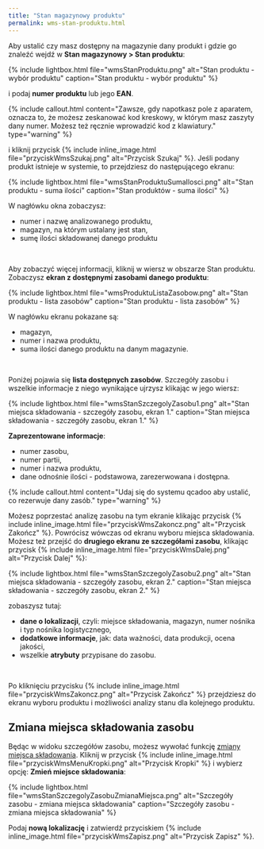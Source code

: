 ```yaml
---
title: "Stan magazynowy produktu"
permalink: wms-stan-produktu.html 
---
```


Aby ustalić czy masz dostępny na magazynie dany produkt i gdzie go znaleźć wejdź w **Stan magazynowy > Stan produktu**:

{% include lightbox.html file="wmsStanProduktu.png" alt="Stan produktu - wybór produktu" caption="Stan produktu - wybór produktu" %}

i podaj **numer produktu** lub jego **EAN**. 

{% include callout.html content="Zawsze, gdy napotkasz pole z aparatem, oznacza to, że możesz zeskanować kod kreskowy, w którym masz zaszyty dany numer. Możesz też ręcznie wprowadzić kod z klawiatury." type="warning" %}

i kliknij przycisk {% include inline_image.html file="przyciskWmsSzukaj.png" alt="Przycisk Szukaj" %}. Jeśli podany produkt istnieje w systemie, to przejdziesz do następującego ekranu:

{% include lightbox.html file="wmsStanProduktuSumaIlosci.png" alt="Stan produktu - suma ilości" caption="Stan produktów - suma ilości" %}

W nagłówku okna zobaczysz:
- numer i nazwę analizowanego produktu,
- magazyn, na którym ustalany jest stan,
- sumę ilości składowanej danego produktu

<br/>

Aby zobaczyć więcej informacji, kliknij w wiersz w obszarze Stan produktu. Zobaczysz **ekran z dostępnymi zasobami danego produktu**:

{% include lightbox.html file="wmsProduktuListaZasobow.png" alt="Stan produktu - lista zasobów" caption="Stan produktu - lista zasobów" %}

W nagłówku ekranu pokazane są:
- magazyn,
- numer i nazwa produktu,
- suma ilości danego produktu na danym magazynie.

<br/>

Poniżej pojawia się **lista dostępnych zasobów**. Szczegóły zasobu i wszelkie informacje z niego wynikające ujrzysz klikając w jego wiersz:

{% include lightbox.html file="wmsStanSzczegolyZasobu1.png" alt="Stan miejsca składowania - szczegóły zasobu, ekran 1." caption="Stan miejsca składowania - szczegóły zasobu, ekran 1." %}

**Zaprezentowane informacje**:
- numer zasobu,
- numer partii,
- numer i nazwa produktu,
- dane odnośnie ilości - podstawowa, zarezerwowana i dostępna.

{% include callout.html content="Udaj się do systemu qcadoo aby ustalić, co rezerwuje dany zasób." type="warning" %}

Możesz poprzestać analizę zasobu na tym ekranie klikając przycisk {% include inline_image.html file="przyciskWmsZakoncz.png" alt="Przycisk Zakończ" %}. Powrócisz wówczas od ekranu wyboru miejsca składowania. Możesz też przejść do **drugiego ekranu ze szczegółami zasobu**, klikając przycisk {% include inline_image.html file="przyciskWmsDalej.png" alt="Przycisk Dalej" %}:

{% include lightbox.html file="wmsStanSzczegolyZasobu2.png" alt="Stan miejsca składowania - szczegóły zasobu, ekran 2." caption="Stan miejsca składowania - szczegóły zasobu, ekran 2." %}

zobaszysz tutaj:
- **dane o lokalizacji**, czyli: miejsce składowania, magazyn, numer nośnika i typ nośnika logistycznego,
- **dodatkowe informacje**, jak: data ważności, data produkcji, ocena jakości,
- wszelkie **atrybuty** przypisane do zasobu.

<br/>

Po kliknięciu przycisku {% include inline_image.html file="przyciskWmsZakoncz.png" alt="Przycisk Zakończ" %} przejdziesz do ekranu wyboru produktu i możliwości analizy stanu dla kolejnego produktu.

## Zmiana miejsca składowania zasobu

Będąc w widoku szczegółów zasobu, możesz wywołać funkcję [zmiany miejsca składowania](/wms-zmiana-miejsca-sklad). Kliknij w przycisk {% include inline_image.html file="przyciskWmsMenuKropki.png" alt="Przycisk Kropki" %} i wybierz opcję: **Zmień miejsce składowania**:

{% include lightbox.html file="wmsStanSzczegolyZasobuZmianaMiejsca.png" alt="Szczegóły zasobu - zmiana miejsca składowania" caption="Szczegóły zasobu - zmiana miejsca składowania" %}

Podaj **nową lokalizację** i zatwierdź przyciskiem {% include inline_image.html file="przyciskWmsZapisz.png" alt="Przycisk Zapisz" %}.